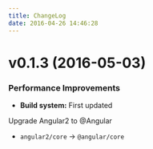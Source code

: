 ```yaml
---
title: ChangeLog
date: 2016-04-26 14:46:28
---
```


<a name="v0.1.3"></a>
# v0.1.3 (2016-05-03)

### Performance Improvements

* **Build system:** First updated

Upgrade Angular2 to @Angular

- `angular2/core` -> `@angular/core`